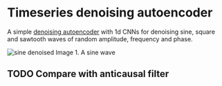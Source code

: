 # Timeseries denoising autoencoder

A simple [denoising autoencoder](https://en.wikipedia.org/wiki/Autoencoder) with 1d CNNs for denoising sine, square and sawtooth waves of random amplitude, frequency and phase.

![sine denoised](https://user-images.githubusercontent.com/69254199/124363308-c1a59400-dc3a-11eb-9a63-8cd4ae643209.png)
Image 1. A sine wave

## TODO Compare with anticausal filter
